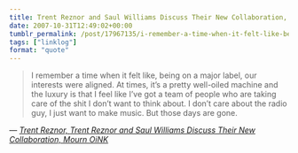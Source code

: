 ```yaml
---
title: Trent Reznor and Saul Williams Discuss Their New Collaboration, Mourn OiNK
date: 2007-10-31T12:49:02+00:00
tumblr_permalink: /post/17967135/i-remember-a-time-when-it-felt-like-being-on-a
tags: ["linklog"]
format: "quote"
---
```


> I remember a time when it felt like, being on a major label, our interests were aligned. At times, it&rsquo;s a pretty well-oiled machine and the luxury is that I feel like I&rsquo;ve got a team of people who are taking care of the shit I don&rsquo;t want to think about. I don&rsquo;t care about the radio guy, I just want to make music. But those days are gone.

— <cite>[Trent Reznor, _Trent Reznor and Saul Williams Discuss Their New Collaboration, Mourn OiNK_](https://www.vulture.com/2007/10/trent_reznor_and_saul_williams.html)</cite>
